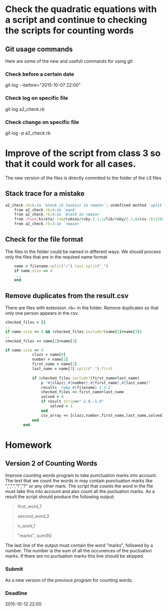 # Check the quadratic equations with a script and continue to checking the scripts for counting words

## Git usage commands
Here are some of the new and usefull commands for using git

### Check before a certain date
git log --before="2015-10-07 22:00"

### Check log on specific file
git log a2_check.rb

### Check change on specific file
git log -p a2_check.rb

# Improve of the script from class 3 so that it could work for all cases. 
The new version of the files is directly commited to the folder of the c3 files

## Stack trace for a mistake

```ruby
a2_check.rb:6:in `block (2 levels) in <main>`: undefined method `split` for nil:NilClass (NoMethodError)
	from a2_check.rb:4:in `each`
	from a2_check.rb:4:in `block in <main>`
	from /home/kireto/.rvm/rubies/ruby-2.1.1/lib/ruby/2.1.0/csv.rb:1268:in `open`
	from a2_check.rb:3:in `<main>`
```

## Check for the file format
The files in the folder could be named in different ways. We should process only the files that are in the required name format
```ruby
	name = filename.split("/").last.split("_")
	if name.size == 4
	 ..
	end
```

## Remove duplicates from the result.csv
There are files with extension .rb~ in the folder. Remove duplicates so that only one person appears in the csv.

```ruby
checked_files = []
..
if name.size == 4 && !checked_files.include?(name[2]+name[3])
..
checked_files << name[2]+name[3]
```

```ruby
if name.size == 4
			clazz = name[0]
			number = name[1]
			first_name = name[2]
			last_name = name[3].split(".").first
			
			if !checked_files.include?(first_name+last_name)
				p "#{clazz},#{number},#{first_name},#{last_name}"
				result= `ruby #{filename} 1 3 2`
				checked_files << first_name+last_name
				solved = 0
				if result.strip=="-2.0,-1.0"
					solved = 1
				end
				csv_array << [clazz,number,first_name,last_name,solved]
			end
		end
```

# Homework

## Version 2 of Counting Words

Improve counting words program to take punctuation marks into account.
The text that we count the words in may contain punctuation marks like ",",".","!","?" or any other mark.
The script that counts the word in the file must take this into account and also count all the puctuation marks.
As a result the script should produce the following output:

> first_word,7

> second_word,3

> n_work,1

> "marks", sum(N)

The last line of the output must contain the word "marks", followed by a number. The number is the sum of all the occurences of the puctuation marks. If there are no puctuation marks this line should be skipped.


### Submit
As a new version of the previous program for counting words.

### Deadline
2015-10-12 22:00
